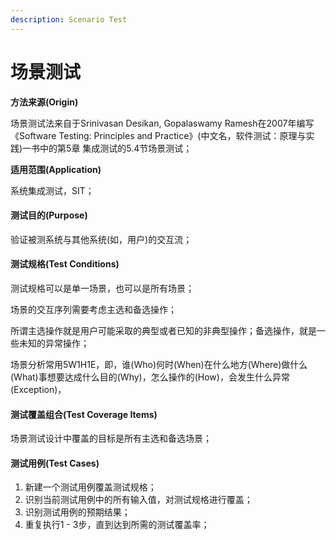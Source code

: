 ```yaml
---
description: Scenario Test
---
```


# 场景测试

**方法来源\(Origin\)**

场景测试法来自于Srinivasan Desikan, Gopalaswamy Ramesh在2007年编写《Software Testing: Principles and Practice》\(中文名，软件测试：原理与实践\)一书中的第5章 集成测试的5.4节场景测试；

**适用范围\(Application\)**

系统集成测试，SIT；

#### **测试目的\(Purpose\)**

验证被测系统与其他系统\(如，用户\)的交互流；

#### **测试规格\(Test Conditions\)**

测试规格可以是单一场景，也可以是所有场景；

场景的交互序列需要考虑主选和备选操作；

所谓主选操作就是用户可能采取的典型或者已知的非典型操作；备选操作，就是一些未知的异常操作；

场景分析常用5W1H1E，即，谁\(Who\)何时\(When\)在什么地方\(Where\)做什么\(What\)事想要达成什么目的\(Why\)，怎么操作的\(How\)，会发生什么异常\(Exception\)，

#### **测试覆盖组合\(Test Coverage Items\)**

场景测试设计中覆盖的目标是所有主选和备选场景；

#### **测试用例\(Test Cases\)**

1. 新建一个测试用例覆盖测试规格；
2. 识别当前测试用例中的所有输入值，对测试规格进行覆盖；
3. 识别测试用例的预期结果；
4. 重复执行1 - 3步，直到达到所需的测试覆盖率；

